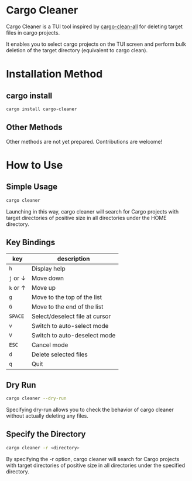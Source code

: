 # Cargo Cleaner

Cargo Cleaner is a TUI tool inspired by [cargo-clean-all](https://crates.io/crates/cargo-clean-all) for deleting target files in cargo projects.

It enables you to select cargo projects on the TUI screen and perform bulk deletion of the target directory (equivalent to cargo clean).

# Installation Method

## cargo install

```bash
cargo install cargo-cleaner
```

## Other Methods
Other methods are not yet prepared. Contributions are welcome!

# How to Use

## Simple Usage

```bash
cargo cleaner
```

Launching in this way, cargo cleaner will search for Cargo projects with target directories of positive size in all directories under the HOME directory.

## Key Bindings

| key     | description                |
|---------|----------------------------|
| `h`     | Display help               |
| `j` or ↓ | Move down                  |
| `k` or ↑ | Move up                    |
| `g`     | Move to the top of the list|
| `G`     | Move to the end of the list|
| `SPACE` | Select/deselect file at cursor |
| `v`     | Switch to auto-select mode |
| `V`     | Switch to auto-deselect mode|
| `ESC`   | Cancel mode                |
| `d`     | Delete selected files      |
| `q`     | Quit                       |

## Dry Run

```bash
cargo cleaner --dry-run
```

Specifying dry-run allows you to check the behavior of cargo cleaner without actually deleting any files.

## Specify the Directory

```bash
cargo cleaner -r <directory>
```

By specifying the -r option, cargo cleaner will search for Cargo projects with target directories of positive size in all directories under the specified directory.
